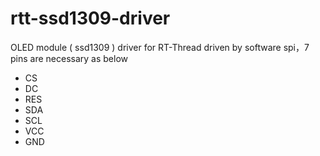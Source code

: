 # rtt-ssd1309-driver

OLED  module ( ssd1309 ) driver for RT-Thread driven by software spi，7 pins are necessary as below 

- CS
- DC
- RES
- SDA
- SCL
- VCC
- GND
